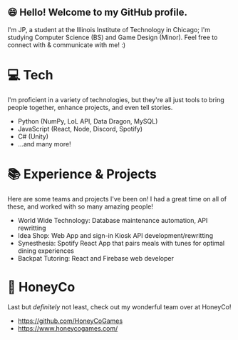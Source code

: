 ## :smile: Hello! Welcome to my GitHub profile. 
I'm JP, a student at the Illinois Institute of Technology in Chicago; I'm studying Computer Science (BS) and Game Design (Minor). Feel free to connect with & communicate with me! :)


# :computer: Tech
I'm proficient in a variety of technologies, but they're all just tools to bring people together, enhance projects, and even tell stories. 
- Python (NumPy, LoL API, Data Dragon, MySQL)
- JavaScript (React, Node, Discord, Spotify)
- C# (Unity)
- ...and many more!

# :books: Experience & Projects
Here are some teams and projects I've been on! I had a great time on all of these, and worked with so many amazing people!
- World Wide Technology: Database maintenance automation, API rewritting
- Idea Shop: Web App and sign-in Kiosk API development/rewritting
- Synesthesia: Spotify React App that pairs meals with tunes for optimal dining experiences
- Backpat Tutoring: React and Firebase web developer

# :honey_pot: HoneyCo
Last but *definitely* not least, check out my wonderful team over at HoneyCo!
- https://github.com/HoneyCoGames
- https://www.honeycogames.com/
